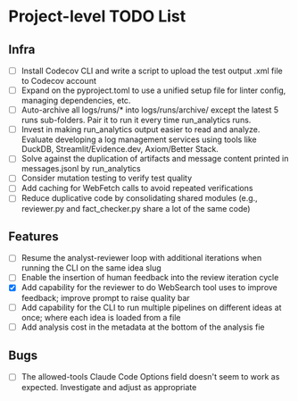 # Project-level TODO List

## Infra

- [ ] Install Codecov CLI and write a script to upload the test output .xml file to Codecov account
- [ ] Expand on the pyproject.toml to use a unified setup file for linter config, managing dependencies, etc.
- [ ] Auto-archive all logs/runs/* into logs/runs/archive/ except the latest 5 runs sub-folders. Pair it to run it every time run_analytics runs.
- [ ] Invest in making run_analytics output easier to read and analyze. Evaluate developing a log management services using tools like DuckDB, Streamlit/Evidence.dev, Axiom/Better Stack.
- [ ] Solve against the duplication of artifacts and message content printed in messages.jsonl by run_analytics
- [ ] Consider mutation testing to verify test quality
- [ ] Add caching for WebFetch calls to avoid repeated verifications
- [ ] Reduce duplicative code by consolidating shared modules (e.g., reviewer.py and fact_checker.py share a lot of the same code)

## Features

- [ ] Resume the analyst-reviewer loop with additional iterations when running the CLI on the same idea slug
- [ ] Enable the insertion of human feedback into the review iteration cycle
- [x] Add capability for the reviewer to do WebSearch tool uses to improve feedback; improve prompt to raise quality bar
- [ ] Add capability for the CLI to run multiple pipelines on different ideas at once; where each idea is loaded from a file
- [ ] Add analysis cost in the metadata at the bottom of the analysis fie

## Bugs

- [ ] The allowed-tools Claude Code Options field doesn't seem to work as expected. Investigate and adjust as appropriate
